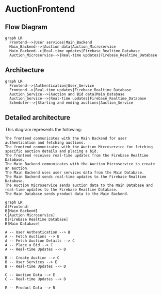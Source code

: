 # AuctionFrontend

## Flow Diagram
```mermaid
graph LR
  Frontend-->|User services|Main_Backend
  Main_Backend-->|Auction data|Auction_Microservice
  Main_Backend-->|Real-time updates|Firebase_Realtime_Database
  Auction_Microservice-->|Real-time updates|Firebase_Realtime_Database
```

## Architecture

```mermaid
graph LR
  Frontend-->|Authentication|User_Service
  Frontend-->|Real-time updates|Firebase_Realtime_Database
  Auction_Service-->|Auction and Bid data|Main_Database
  Auction_Service-->|Real-time updates|Firebase_Realtime_Database
  Scheduler-->|Starting and ending auctions|Auction_Service
```

## Detailed architecture
This diagram represents the following:

    The frontend communicates with the Main Backend for user authentication and fetching auctions.
    The frontend communicates with the Auction Microservice for fetching specific auction details and placing a bid.
    The frontend receives real-time updates from the Firebase Realtime Database.
    The Main Backend communicates with the Auction Microservice to create an auction.
    The Main Backend uses user services data from the Main Database.
    The Main Backend sends real-time updates to the Firebase Realtime Database.
    The Auction Microservice sends auction data to the Main Database and real-time updates to the Firebase Realtime Database.
    The Main Database sends product data to the Main Backend.

```mermaid
graph LR
A[Frontend]
B[Main Backend]
C[Auction Microservice]
D[Firebase Realtime Database]
E[Main Database]

A -- User Authentication --> B
A -- Fetch Auctions --> B
A -- Fetch Auction Details --> C
A -- Place a Bid --> C
A -- Real-time Updates --> D

B -- Create Auction --> C
B -- User Services --> E
B -- Real-time Updates --> D

C -- Auction Data --> E
C -- Real-time Updates --> D

E -- Product Data --> B

```
